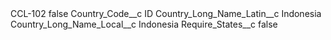 <?xml version="1.0" encoding="UTF-8"?>
<CustomMetadata xmlns="http://soap.sforce.com/2006/04/metadata" xmlns:xsi="http://www.w3.org/2001/XMLSchema-instance" xmlns:xsd="http://www.w3.org/2001/XMLSchema">
    <label>CCL-102</label>
    <protected>false</protected>
    <values>
        <field>Country_Code__c</field>
        <value xsi:type="xsd:string">ID</value>
    </values>
    <values>
        <field>Country_Long_Name_Latin__c</field>
        <value xsi:type="xsd:string">Indonesia</value>
    </values>
    <values>
        <field>Country_Long_Name_Local__c</field>
        <value xsi:type="xsd:string">Indonesia</value>
    </values>
    <values>
        <field>Require_States__c</field>
        <value xsi:type="xsd:boolean">false</value>
    </values>
</CustomMetadata>
